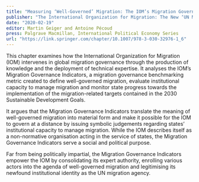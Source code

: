 ```yaml
---
title: "Measuring ‘Well-Governed’ Migration: The IOM’s Migration Governance Indicators"
publisher: "The International Organization for Migration: The New ‘UN Migration Agency’ in Critical Perspective"
date: "2020-02-19"
editor: Martin Geiger and Antoine Pécoud
press: Palgrave Macmillan, International Political Economy Series
url: "https://link.springer.com/chapter/10.1007/978-3-030-32976-1_6"
---
```


This chapter examines how the International Organization for Migration (IOM) intervenes in global migration governance through the production of knowledge and the deployment of technical expertise. It analyses the IOM’s Migration Governance Indicators, a migration governance benchmarking metric created to define well-governed migration, evaluate institutional capacity to manage migration and monitor state progress towards the implementation of the migration-related targets contained in the 2030 Sustainable Development Goals.

It argues that the Migration Governance Indicators translate the meaning of well-governed migration into material form and make it possible for the IOM to govern at a distance by issuing symbolic judgements regarding states’ institutional capacity to manage migration. While the IOM describes itself as a non-normative organisation acting in the service of states, the Migration Governance Indicators serve a social and political purpose.

Far from being politically impartial, the Migration Governance Indicators empower the IOM by consolidating its expert authority, enrolling various actors into the agenda of well-governed migration and legitimising its newfound institutional identity as the UN migration agency.
